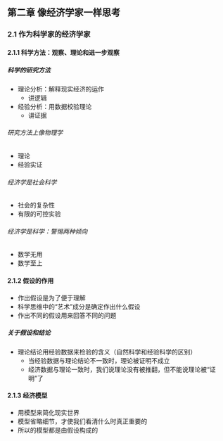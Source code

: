 ## 第二章 像经济学家一样思考

### 2.1 作为科学家的经济学家
#### 2.1.1 科学方法：观察、理论和进一步观察
##### 科学的研究方法
- 理论分析：解释现实经济的运作
	- 讲逻辑
- 经验分析：用数据校验理论
	- 讲证据
###### 研究方法上像物理学
- 理论
- 经验实证
###### 经济学是社会科学
- 社会的复杂性
- 有限的可控实验
###### 经济学是科学：警惕两种倾向
- 数学无用
- 数学至上
#### 2.1.2 假设的作用
- 作出假设是为了便于理解
- 科学思维中的“艺术”成分是确定作出什么假设
- 作出不同的假设用来回答不同的问题
##### 关于假设和结论
- 理论结论用经验数据来检验的含义（自然科学和经验科学的区别）
	- 当经验数据与理论结论不一致时，理论被证明不成立
	- 经济数据与理论一致时，我们说理论没有被推翻，但不能说理论被“证明”了
#### 2.1.3 经济模型
- 用模型来简化现实世界
- 模型省略细节，才使我们看清什么时真正重要的
- 所以的模型都是由假设构成的